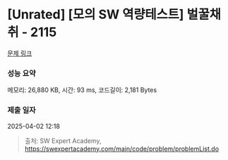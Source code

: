 # [Unrated] [모의 SW 역량테스트] 벌꿀채취 - 2115 

[문제 링크](https://swexpertacademy.com/main/code/problem/problemDetail.do?contestProbId=AV5V4A46AdIDFAWu) 

### 성능 요약

메모리: 26,880 KB, 시간: 93 ms, 코드길이: 2,181 Bytes

### 제출 일자

2025-04-02 12:18



> 출처: SW Expert Academy, https://swexpertacademy.com/main/code/problem/problemList.do